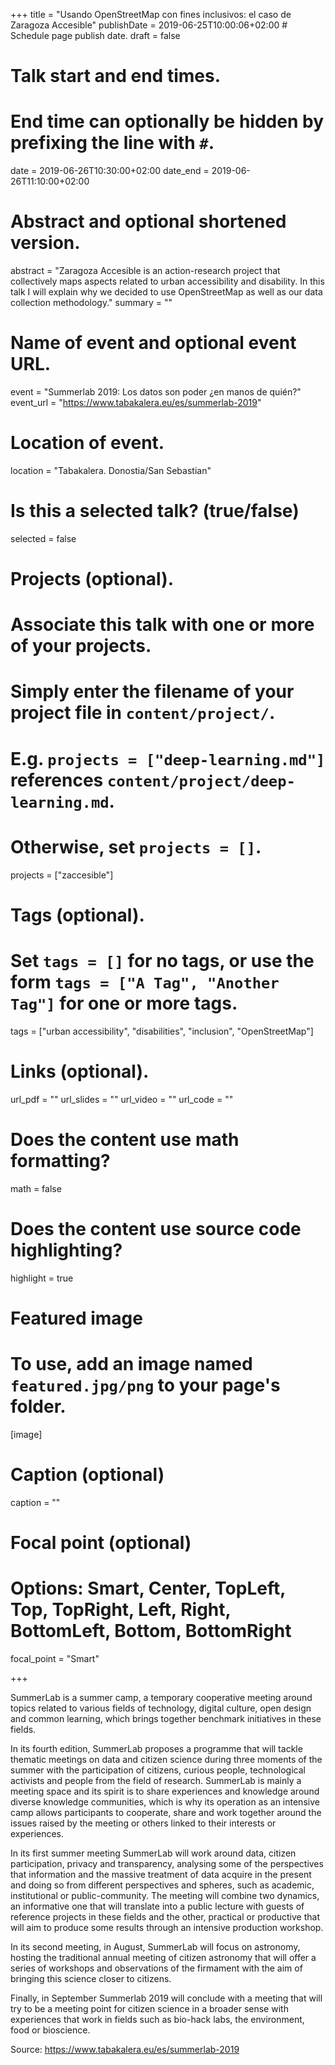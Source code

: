 +++
title = "Usando OpenStreetMap con fines inclusivos: el caso de Zaragoza Accesible"
publishDate = 2019-06-25T10:00:06+02:00  # Schedule page publish date.
draft = false

# Talk start and end times.
#   End time can optionally be hidden by prefixing the line with `#`.
date = 2019-06-26T10:30:00+02:00
date_end = 2019-06-26T11:10:00+02:00

# Abstract and optional shortened version.
abstract = "Zaragoza Accesible is an action-research project that collectively maps aspects related to urban accessibility and disability. In this talk I will explain why we decided to use OpenStreetMap as well as our data collection methodology."
summary = ""

# Name of event and optional event URL.
event = "Summerlab 2019: Los datos son poder ¿en manos de quién?"
event_url = "https://www.tabakalera.eu/es/summerlab-2019"

# Location of event.
location = "Tabakalera. Donostia/San Sebastian"

# Is this a selected talk? (true/false)
selected = false

# Projects (optional).
#   Associate this talk with one or more of your projects.
#   Simply enter the filename of your project file in `content/project/`.
#   E.g. `projects = ["deep-learning.md"]` references `content/project/deep-learning.md`.
#   Otherwise, set `projects = []`.
projects = ["zaccesible"]

# Tags (optional).
#   Set `tags = []` for no tags, or use the form `tags = ["A Tag", "Another Tag"]` for one or more tags.
tags = ["urban accessibility", "disabilities", "inclusion", "OpenStreetMap"]

# Links (optional).
url_pdf = ""
url_slides = ""
url_video = ""
url_code = ""

# Does the content use math formatting?
math = false

# Does the content use source code highlighting?
highlight = true

# Featured image
# To use, add an image named `featured.jpg/png` to your page's folder.
[image]
  # Caption (optional)
  caption = ""

  # Focal point (optional)
  # Options: Smart, Center, TopLeft, Top, TopRight, Left, Right, BottomLeft, Bottom, BottomRight
  focal_point = "Smart"

+++

SummerLab is a summer camp, a temporary cooperative meeting around topics related to various fields of technology, digital culture, open design and common learning, which brings together benchmark initiatives in these fields.

In its fourth edition, SummerLab proposes a programme that will tackle thematic meetings on data and citizen science during three moments of the summer with the participation of citizens, curious people, technological activists and people from the field of research. SummerLab is mainly a meeting space and its spirit is to share experiences and knowledge around diverse knowledge communities, which is why its operation as an intensive camp allows participants to cooperate, share and work together around the issues raised by the meeting or others linked to their interests or experiences.

In its first summer meeting SummerLab will work around data, citizen participation, privacy and transparency, analysing some of the perspectives that information and the massive treatment of data acquire in the present and doing so from different perspectives and spheres, such as academic, institutional or public-community. The meeting will combine two dynamics, an informative one that will translate into a public lecture with guests of reference projects in these fields and the other, practical or productive that will aim to produce some results through an intensive production workshop.

In its second meeting, in August, SummerLab will focus on astronomy, hosting the traditional annual meeting of citizen astronomy that will offer a series of workshops and observations of the firmament with the aim of bringing this science closer to citizens.

Finally, in September Summerlab 2019 will conclude with a meeting that will try to be a meeting point for citizen science in a broader sense with experiences that work in fields such as bio-hack labs, the environment, food or bioscience.

Source: https://www.tabakalera.eu/es/summerlab-2019

